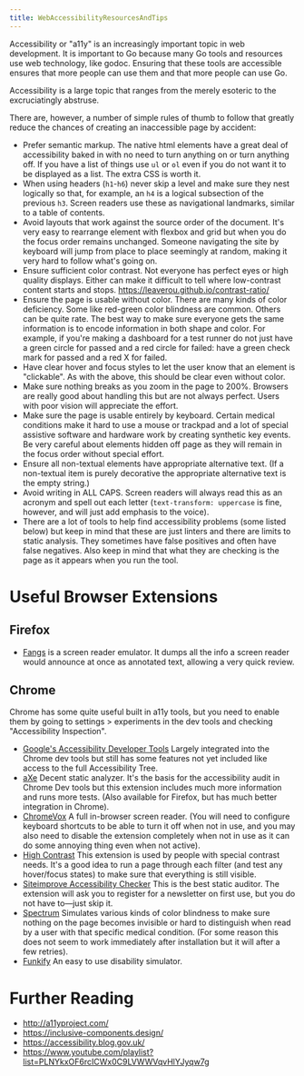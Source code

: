 ```yaml
---
title: WebAccessibilityResourcesAndTips
---
```


Accessibility or "a11y" is an increasingly important topic in web development. It is important to Go because many Go tools and resources use web technology, like godoc. Ensuring that these tools are accessible ensures that more people can use them and that more people can use Go.

Accessibility is a large topic that ranges from the merely esoteric to the excruciatingly abstruse.

There are, however, a number of simple rules of thumb to follow that greatly reduce the chances of creating an inaccessible page by accident:
- Prefer semantic markup. The native html elements have a great deal of accessibility baked in with no need to turn anything on or turn anything off. If you have a list of things use `ul` or `ol` even if you do not want it to be displayed as a list. The extra CSS is worth it.
- When using headers (`h1`-`h6`) never skip a level and make sure they nest logically so that, for example, an `h4` is a logical subsection of the previous `h3`. Screen readers use these as navigational landmarks, similar to a table of contents.
- Avoid layouts that work against the source order of the document. It's very easy to rearrange element with flexbox and grid but when you do the focus order remains unchanged. Someone navigating the site by keyboard will jump from place to place seemingly at random, making it very hard to follow what's going on.
- Ensure sufficient color contrast. Not everyone has perfect eyes or high quality displays. Either can make it difficult to tell where low-contrast content starts and stops. https://leaverou.github.io/contrast-ratio/
- Ensure the page is usable without color. There are many kinds of color deficiency. Some like red-green color blindness are common. Others can be quite rate. The best way to make sure everyone gets the same information is to encode information in both shape and color. For example, if you're making a dashboard for a test runner do not just have a green circle for passed and a red circle for failed: have a green check mark for passed and a red X for failed.
- Have clear hover and focus styles to let the user know that an element is "clickable". As with the above, this should be clear even without color.
- Make sure nothing breaks as you zoom in the page to 200%. Browsers are really good about handling this but are not always perfect. Users with poor vision will appreciate the effort.
- Make sure the page is usable entirely by keyboard. Certain medical conditions make it hard to use a mouse or trackpad and a lot of special assistive software and hardware work by creating synthetic key events. Be very careful about elements hidden off page as they will remain in the focus order without special effort.
- Ensure all non-textual elements have appropriate alternative text. (If a non-textual item is purely decorative the appropriate alternative text is the empty string.)
- Avoid writing in ALL CAPS. Screen readers will always read this as an acronym and spell out each letter (`text-transform: uppercase` is fine, however, and will just add emphasis to the voice).
- There are a lot of tools to help find accessibility problems (some listed below) but keep in mind that these are just linters and there are limits to static analysis. They sometimes have false positives and often have false negatives. Also keep in mind that what they are checking is the page as it appears when you run the tool.

# Useful Browser Extensions

## Firefox

- [Fangs](https://addons.mozilla.org/en-US/firefox/addon/fangs-screen-reader-emulator/) is a screen reader emulator. It dumps all the info a screen reader would announce at once as annotated text, allowing a very quick review.

## Chrome

Chrome has some quite useful built in a11y tools, but you need to enable them by going to settings > experiments in the dev tools and checking "Accessibility Inspection". 

- [Google's Accessibility Developer Tools](https://chrome.google.com/webstore/detail/accessibility-developer-t/fpkknkljclfencbdbgkenhalefipecmb) Largely integrated into the Chrome dev tools but still has some features not yet included like access to the full Accessibility Tree.
- [aXe](https://chrome.google.com/webstore/detail/axe/lhdoppojpmngadmnindnejefpokejbdd) Decent static analyzer. It's the basis for the accessibility audit in Chrome Dev tools but this extension includes much more information and runs more tests. (Also available for Firefox, but has much better integration in Chrome).
- [ChromeVox](https://chrome.google.com/webstore/detail/chromevox/kgejglhpjiefppelpmljglcjbhoiplfn) A full in-browser screen reader. (You will need to configure keyboard shortcuts to be able to turn it off when not in use, and you may also need to disable the extension completely when not in use as it can do some annoying thing even when not active).
- [High Contrast](https://chrome.google.com/webstore/detail/high-contrast/djcfdncoelnlbldjfhinnjlhdjlikmph) This extension is used by people with special contrast needs. It's a good idea to run a page through each filter (and test any hover/focus states) to make sure that everything is still visible.
- [Siteimprove Accessibility Checker](https://chrome.google.com/webstore/detail/siteimprove-accessibility/efcfolpjihicnikpmhnmphjhhpiclljc) This is the best static auditor. The extension will ask you to register for a newsletter on first use, but you do not have to—just skip it.
- [Spectrum](https://chrome.google.com/webstore/detail/spectrum/ofclemegkcmilinpcimpjkfhjfgmhieb) Simulates various kinds of color blindness to make sure nothing on the page becomes invisible or hard to distinguish when read by a user with that specific medical condition. (For some reason this does not seem to work immediately after installation but it will after a few retries).
- [Funkify](https://chrome.google.com/webstore/detail/funkify-disability-simula/ojcijjdchelkddboickefhnbdpeajdjg) An easy to use disability simulator.

# Further Reading
- http://a11yproject.com/
- https://inclusive-components.design/
- https://accessibility.blog.gov.uk/
- https://www.youtube.com/playlist?list=PLNYkxOF6rcICWx0C9LVWWVqvHlYJyqw7g
